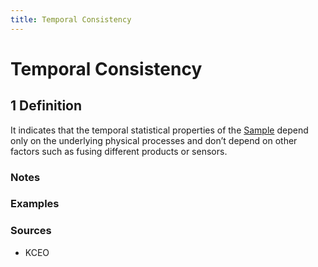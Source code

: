 ```yaml
---
title: Temporal Consistency
---
```


# Temporal Consistency

## 1 Definition

It indicates that the temporal statistical properties of the [Sample](../sample) depend only on the underlying physical processes and don’t depend on other factors such as fusing different products or sensors.

### Notes 

### Examples 

### Sources 
- KCEO
